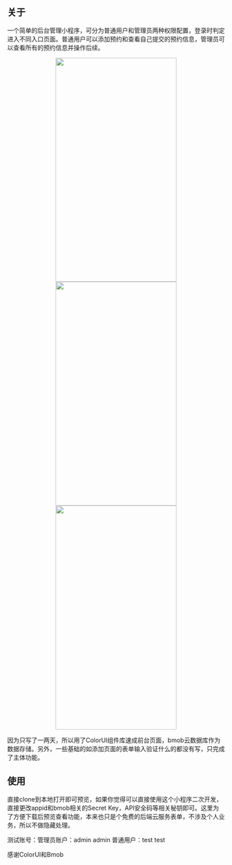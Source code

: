 ## 关于
一个简单的后台管理小程序，可分为普通用户和管理员两种权限配置，登录时判定进入不同入口页面。普通用户可以添加预约和查看自己提交的预约信息，管理员可以查看所有的预约信息并操作后续。

<p align="center">
<img src="http://tuchuang.wuyuehan.cn/login.png" alt=""  width="280" height="519">
<img src="http://tuchuang.wuyuehan.cn/manage.png" alt=""  width="280" height="519">
<img src="http://tuchuang.wuyuehan.cn/user.png" alt=""  width="280" height="519">
</p>

因为只写了一两天，所以用了ColorUI组件库速成前台页面，bmob云数据库作为数据存储。另外，一些基础的如添加页面的表单输入验证什么的都没有写，只完成了主体功能。

## 使用
直接clone到本地打开即可预览，如果你觉得可以直接使用这个小程序二次开发，直接更改appid和bmob相关的Secret Key，API安全码等相关秘钥即可。这里为了方便下载后预览查看功能，本来也只是个免费的后端云服务表单，不涉及个人业务，所以不做隐藏处理。

测试账号：管理员账户：admin admin 普通用户：test test

感谢ColorUI和Bmob

			  
